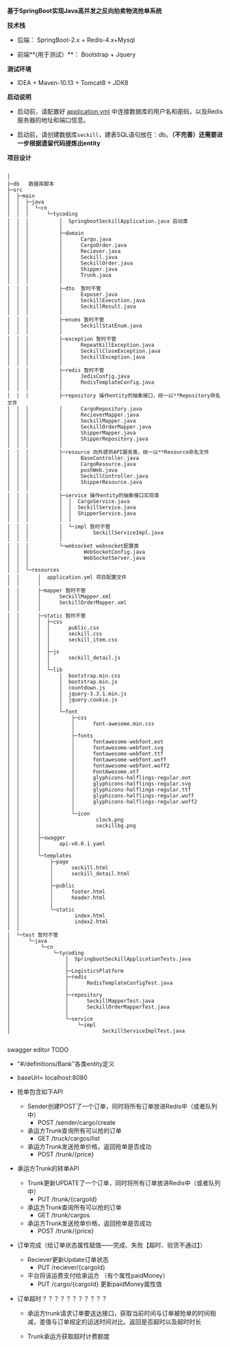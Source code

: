 **基于SpringBoot实现Java高并发之反向拍卖物流抢单系统**

**技术栈**

* 后端： SpringBoot-2.x + Redis-4.x+Mysql

* 前端**(用于测试）**： Bootstrap + Jquery

**测试环境**

* IDEA + Maven-10.13 + Tomcat8 + JDK8

**启动说明**

* 启动前，请配置好 [application.yml](https://github.com/TyCoding/springboot-seckill/blob/master/src/main/resources/application.yml) 中连接数据库的用户名和密码，以及Redis服务器的地址和端口信息。

* 启动前，请创建数据库`seckill`，建表SQL语句放在：db。**（不完善）还需要进一步根据遗留代码提炼出entity**



**项目设计**

```

│
├─db   数据库脚本
├─src
│  ├─main
│  │  ├─java
│  │  │  └─cn
│  │  │      └─tycoding
│  │  │          │  SpringbootSeckillApplication.java 启动类
│  │  │          │
│  │  │          ├─domain  
│  │  │          │      Cargo.java
│  │  │          │      CargoOrder.java
│  │  │          │      Reciever.java
│  │  │          │      Seckill.java
│  │  │          │      SeckillOrder.java
│  │  │          │      Shipper.java
│  │  │          │      Trunk.java
│  │  │          │
│  │  │          ├─dto  暂时不管
│  │  │          │      Exposer.java
│  │  │          │      SeckillExecution.java
│  │  │          │      SeckillResult.java
│  │  │          │
│  │  │          ├─enums 暂时不管
│  │  │          │      SeckillStatEnum.java
│  │  │          │
│  │  │          ├─exception 暂时不管
│  │  │          │      RepeatKillException.java
│  │  │          │      SeckillCloseException.java
│  │  │          │      SeckillException.java
│  │  │          │
│  │  │          ├─redis 暂时不管
│  │  │          │      JedisConfig.java
│  │  │          │      RedisTemplateConfig.java
│  │  │          │
│  │  │          ├─repository 操作entity的抽象接口，统一以**Repository命名文件
│  │  │          │      CargoRepository.java
│  │  │          │      RecieverMapper.java
│  │  │          │      SeckillMapper.java
│  │  │          │      SeckillOrderMapper.java
│  │  │          │      ShipperMapper.java
│  │  │          │      ShipperRepository.java
│  │  │          │
│  │  │          ├─resource 向外提供API服务类，统一以**Resource命名文件
│  │  │          │      BaseController.java
│  │  │          │      CargoResource.java
│  │  │          │      pushWeb.java
│  │  │          │      SeckillController.java
│  │  │          │      ShipperResource.java
│  │  │          │
│  │  │          ├─service 操作entity的抽象接口实现类
│  │  │          │  │  CargoService.java
│  │  │          │  │  SeckillService.java
│  │  │          │  │  ShipperService.java
│  │  │          │  │
│  │  │          │  └─impl 暂时不管
│  │  │          │          SeckillServiceImpl.java
│  │  │          │
│  │  │          └─websocket websocket配置类
│  │  │                  WebSocketConfig.java
│  │  │                  WebSocketServer.java
│  │  │
│  │  └─resources
│  │      │  application.yml 项目配置文件
│  │      │
│  │      ├─mapper 暂时不管
│  │      │      SeckillMapper.xml
│  │      │      SeckillOrderMapper.xml
│  │      │
│  │      ├─static 暂时不管
│  │      │  ├─css
│  │      │  │      public.css
│  │      │  │      seckill.css
│  │      │  │      seckill_item.css
│  │      │  │
│  │      │  ├─js
│  │      │  │      seckill_detail.js
│  │      │  │
│  │      │  └─lib
│  │      │      │  bootstrap.min.css
│  │      │      │  bootstrap.min.js
│  │      │      │  countdown.js
│  │      │      │  jquery-3.3.1.min.js
│  │      │      │  jquery.cookie.js
│  │      │      │
│  │      │      └─font
│  │      │          ├─css
│  │      │          │      font-awesome.min.css
│  │      │          │
│  │      │          ├─fonts
│  │      │          │      fontawesome-webfont.eot
│  │      │          │      fontawesome-webfont.svg
│  │      │          │      fontawesome-webfont.ttf
│  │      │          │      fontawesome-webfont.woff
│  │      │          │      fontawesome-webfont.woff2
│  │      │          │      FontAwesome.otf
│  │      │          │      glyphicons-halflings-regular.eot
│  │      │          │      glyphicons-halflings-regular.svg
│  │      │          │      glyphicons-halflings-regular.ttf
│  │      │          │      glyphicons-halflings-regular.woff
│  │      │          │      glyphicons-halflings-regular.woff2
│  │      │          │
│  │      │          └─icon
│  │      │                  clock.png
│  │      │                  seckillbg.png
│  │      │
│  │      ├─swagger
│  │      │      api-v0.0.1.yaml
│  │      │
│  │      └─templates
│  │          ├─page
│  │          │      seckill.html
│  │          │      seckill_detail.html
│  │          │
│  │          ├─public
│  │          │      footer.html
│  │          │      header.html
│  │          │
│  │          └─static
│  │                  index.html
│  │                  index2.html
│  │
│  └─test 暂时不管
│      └─java
│          └─cn
│              └─tycoding
│                  │  SpringbootSeckillApplicationTests.java
│                  │
│                  ├─LogisticsPlatform
│                  ├─redis
│                  │      RedisTemplateConfigTest.java
│                  │
│                  ├─repository
│                  │      SeckillMapperTest.java
│                  │      SeckillOrderMapperTest.java
│                  │
│                  └─service
│                      └─impl
│                              SeckillServiceImplTest.java


```

swagger editor  TODO
- "#/definitions/Bank"各类entity定义

- baseUrl= localhost:8080

- 抢单包含如下API
   - Sender创建POST了一个订单，同时将所有订单放进Redis中（或者队列中）
     - POST /sender/cargo/create
   - 承运方Trunk查询所有可以抢的订单
     - GET /truck/cargos/list
   - 承运方Trunk发送抢单价格，返回抢单是否成功
     - POST /trunk/{price}  

- 承运方Trunk的转单API
   - Trunk更新UPDATE了一个订单，同时将所有订单放进Redis中（或者队列中）
     - PUT /trunk/{cargoId} 
   - 承运方Trunk查询所有可以抢的订单
     - GET /trunk/cargos
   - 承运方Trunk发送抢单价格，返回抢单是否成功
     - POST /trunk/{price}  

- 订单完成（给订单状态属性赋值——完成、失败【超时、验货不通过】）
  - Reciever更新Update订单状态
    - PUT /reciever/{cargoId}
  - 平台将该运费支付给承运方 （有个属性paidMoney）
    - PUT /cargo/{cargoId}  更新paidMoney属性值

- 订单超时？？？？？？？？？？？

  - 承运方trunk请求订单要送达接口，获取当前时间与订单被抢单的时间相减，差值与订单规定的运送时间对比。返回是否超时以及超时时长

  - Trunk承运方获取超时计费额度
